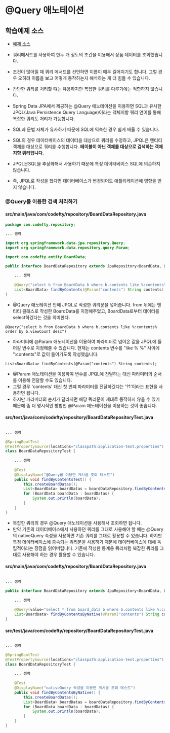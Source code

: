 # @Query 애노테이션

## 학습예제 소스
- [예제 소스](https://github.com/yonggyo1125/board_springboot/tree/ch5)

- 쿼리메서드를 사용하여 한두 개 정도의 조건을 이용해서 상품 데이터를 조회했습니다. 
- 조건이 많아질 때 쿼리 메서드를 선언하면 이름이 매우 길어지기도 합니다. 그럴 경우 오히려 이름을 보고 어떻게 동작하는지 해석하는 게 더 힘들 수 있습니다. 
- 간단한 쿼리를 처리할 떄는 유용하지만 복잡한 쿼리를 다루기에는 적합하지 않습니다. 

- Spring Data JPA에서 제공하는 @Query 애노테이션을 이용하면 SQL과 유사한 JPQL(Java Persistence Query Language)이라는 객체지향 쿼리 언어를 통해 복잡한 쿼리도 처리가 가능합니다.
- SQL과 문법 자체가 유사하기 때문에 SQL에 익숙한 경우 쉽게 배울 수 있습니다.
- SQL의 경우 데이터베이스의 데이터을 대상으로 쿼리를 수정하고, JPQL은 엔티티 객체를 대상으로 쿼리를 수행합니다. <b>테이블이 아닌 객체를 대상으로 검색하는 객체지향 쿼리입니다.</b>
- JPQL은SQL을 추상화해서 사용하기 때문에 특정 데이터베이스 SQL에 의존하지 않습니다. 
- 즉, JPQL로 작성을 했다면 데이터베이스가 변경되어도 애플리케이션에 영향을 받지 않습니다.

### @Query를 이용한 검색 처리하기

#### src/main/java/com/codefty/repository/BoardDataRepository.java

```java
package com.codefty.repository;

... 생략 

import org.springframework.data.jpa.repository.Query;
import org.springframework.data.repository.query.Param;

import com.codefty.entity.BoardData;

public interface BoardDataRepository extends JpaRepository<BoardData, Long> {
	
	... 생략
	
	@Query("select b from BoardData b where b.contents like %:contents% order by b.viewCount desc")
	List<BoardData> findByContents(@Param("contents") String contents);
}
```

- @Query 애노테이션 안에 JPQL로 작성한 쿼리문을 넣어줍니다. from 뒤에는 엔티티 클래스로 작성한 BoardData를 지정해주었고, BoardData로부터 데이터를 select하겠다는 것을 의미한다.

```
@Query("select b from BoardData b where b.contents like %:contents% order by b.viewCount desc")
```

- 파라미터에 @Param 애노테이션을 이용하여 파라미터로 넘어온 값을 JPQL에 들어갈 변수로 지정해줄 수 있습니다. 현재는 contents 변수를 "like % %" 사이에 ":contents"로 값이 들어가도록 작성했습니다.

```
List<BoardData> findByContents(@Param("contents") String contents);
```

- @Param 애노테이션을 이용하여 변수를 JPQL에 전달하는 대신 파라미터의 순서를 이용해 전달할 수도 있습니다. 
- 그럴 경우 'contents' 대신 첫 번쨰 파라미터를 전달하겠다는 '?1'이라는 표현을 사용하면 됩니다. 
- 하지만 파라미터의 순서가 달라지면 해당 쿼리문이 제대로 동작하지 않을 수 있기 때문에 좀 더 명시적인 방법인 @Param 애노테이션을 이용하는 것이 좋습니다.

#### src/test/java/com/codefty/repository/BoardDataRepositoryTest.java

```java

... 생략

@SpringBootTest
@TestPropertySource(locations="classpath:application-test.properties")
class BoardDataRepositoryTest {
	
	... 생략
	
	@Test
	@DisplayName("@Query를 이용한 게시글 조회 테스트")
	public void findByContentsTest() {
		this.createBoardDatas();
		List<BoardData> boardDatas = boardDataRepository.findByContents("게시글 본문");
		for (BoardData boardData : boardDatas) {
			System.out.println(boardData);
		}
	}
}
```

- 복잡한 쿼리의 경우 @Query 애노테이션을 사용해서 조회하면 됩니다.
- 만약 기존의 데이터베이스에서 사용하던 쿼리를 그대로 사용해야 할 때는 @Query의 nativeQuery 속성을 사용하면 기존 쿼리를 그대로 활용할 수 있습니다. 하지만 특정 데이터베이스에 종속되는 쿼리문을 사용하기 때문에 데이터베이스에 대해 독립적이라는 장점을 읽어버립니다. 기존에 작성한 통계용 쿼리처럼 복잡한 쿼리를 그대로 사용해야 하는 경우 활용할 수 있습니다.

#### src/main/java/com/codefty/repository/BoardDataRepository.java

```java

... 생략

public interface BoardDataRepository extends JpaRepository<BoardData, Long> {
	
	... 생략 
	
	@Query(value="select * from board_data b where b.contents like %:contents% order by b.view_count desc", nativeQuery=true)
	List<BoardData> findByContentsByNative(@Param("contents") String contents);
}
```

#### src/test/java/com/codefty/repository/BoardDataRepositoryTest.java

```java

... 생략

@SpringBootTest
@TestPropertySource(locations="classpath:application-test.properties")
class BoardDataRepositoryTest {
	
	... 생략 
	
	@Test
	@DisplayName("nativeQuery 속성을 이용한 게시글 조회 테스트")
	public void findByContentsByNative() {
		this.createBoardDatas();
		List<BoardData> boardDatas = boardDataRepository.findByContentsByNative("게시글 본문");
		for (BoardData boardData : boardDatas) {
			System.out.println(boardData);
		}
	}
}
```